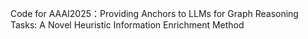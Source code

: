 Code for AAAI2025：Providing Anchors to LLMs for Graph Reasoning Tasks: A Novel Heuristic Information Enrichment Method
